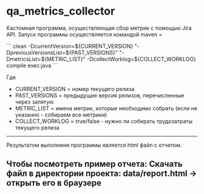 # **qa_metrics_collector**

Кастомная программа, осуществляющая сбор метрик с помощью Jira API. 
Запуск программы осуществляется командой maven = 

\```
clean -DcurrentVersion=${CURRENT_VERSION} "-DpreviousVersionsList=${PAST_VERSIONS}" "-DmetricsList=${METRIC_LIST}" -DcollectWorklog=${COLLECT_WORKLOG} compile exec:java
\```

Где 
  - CURRENT_VERSION = номер текущего релиза
  - PAST_VERSIONS = предыдущие версия релизов, перечисленные через запятую 
  - METRIC_LIST = имена метрик, которые необходимо собрать (если не указанно - собираем все метрики) 
  - COLLECT_WORKLOG = true/false - нужно ли собирать трудозатраты текущего релиза 

---
Результатом выполненя программы является html файл с отчетом. 

**Чтобы посмотреть пример отчета:**
Скачать файл в директории проекта: data/report.html -> открыть его в браузере 
---
